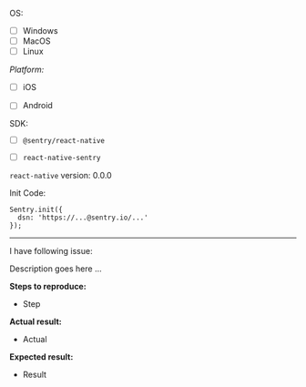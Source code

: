 OS:
- [ ]  Windows
- [ ]  MacOS
- [ ]  Linux

_Platform:_
- [ ]  iOS
- [ ]  Android


SDK:
- [ ]  `@sentry/react-native`
- [ ]  `react-native-sentry`


`react-native` version: 0.0.0

Init Code:

```
Sentry.init({
  dsn: 'https://...@sentry.io/...'
});
```

---
I have following issue:

Description goes here ...

**Steps to reproduce:**
- Step

**Actual result:**
- Actual

**Expected result:**
- Result
